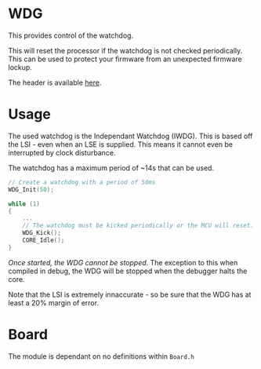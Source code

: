 # WDG
This provides control of the watchdog.

This will reset the processor if the watchdog is not checked periodically. This can be used to protect your firmware from an unexpected firmware lockup.

The header is available [here](../Lib/WDG.h).

# Usage

The used watchdog is the Independant Watchdog (IWDG). This is based off the LSI - even when an LSE is supplied. This means it cannot even be interrupted by clock disturbance.

The watchdog has a maximum period of ~14s that can be used.

```c
// Create a watchdog with a period of 50ms
WDG_Init(50);

while (1)
{
    ...
    // The watchdog must be kicked periodically or the MCU will reset.
    WDG_Kick();
    CORE_Idle();
}
```

*Once started, the WDG cannot be stopped*. The exception to this when compiled in debug, the WDG will be stopped when the debugger halts the core.

Note that the LSI is extremely innaccurate - so be sure that the WDG has at least a 20% margin of error.

# Board

The module is dependant on no definitions within `Board.h`